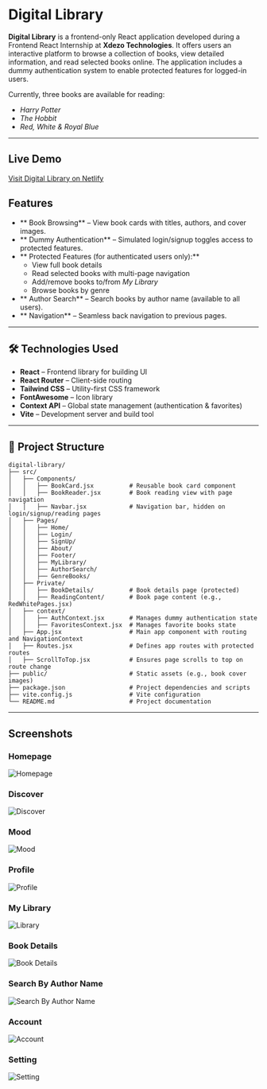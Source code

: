 # Digital Library

**Digital Library** is a frontend-only React application developed during a Frontend React Internship at **Xdezo Technologies**. It offers users an interactive platform to browse a collection of books, view detailed information, and read selected books online. The application includes a dummy authentication system to enable protected features for logged-in users.

Currently, three books are available for reading:  
- *Harry Potter*  
- *The Hobbit*  
- *Red, White & Royal Blue*

---
## Live Demo

[Visit Digital Library on Netlify](https://digital-library-books.netlify.app)


##  Features

- ** Book Browsing** – View book cards with titles, authors, and cover images.
- ** Dummy Authentication** – Simulated login/signup toggles access to protected features.
- ** Protected Features (for authenticated users only):**
  - View full book details
  - Read selected books with multi-page navigation
  - Add/remove books to/from *My Library*
  - Browse books by genre
- ** Author Search** – Search books by author name (available to all users).
- ** Navigation** – Seamless back navigation to previous pages.

---

## 🛠️ Technologies Used

- **React** – Frontend library for building UI
- **React Router** – Client-side routing
- **Tailwind CSS** – Utility-first CSS framework
- **FontAwesome** – Icon library
- **Context API** – Global state management (authentication & favorites)
- **Vite** – Development server and build tool

---

## 📂 Project Structure

```text
digital-library/
├── src/
│   ├── Components/
│   │   ├── BookCard.jsx          # Reusable book card component
│   │   ├── BookReader.jsx        # Book reading view with page navigation
│   │   ├── Navbar.jsx            # Navigation bar, hidden on login/signup/reading pages
│   ├── Pages/
│   │   ├── Home/
│   │   ├── Login/
│   │   ├── SignUp/
│   │   ├── About/
│   │   ├── Footer/
│   │   ├── MyLibrary/
│   │   ├── AuthorSearch/
│   │   ├── GenreBooks/
│   ├── Private/
│   │   ├── BookDetails/          # Book details page (protected)
│   │   ├── ReadingContent/       # Book page content (e.g., RedWhitePages.jsx)
│   ├── context/
│   │   ├── AuthContext.jsx       # Manages dummy authentication state
│   │   ├── FavoritesContext.jsx  # Manages favorite books state
│   ├── App.jsx                   # Main app component with routing and NavigationContext
│   ├── Routes.jsx                # Defines app routes with protected routes
│   ├── ScrollToTop.jsx           # Ensures page scrolls to top on route change
├── public/                       # Static assets (e.g., book cover images)
├── package.json                  # Project dependencies and scripts
├── vite.config.js                # Vite configuration
└── README.md                     # Project documentation
```
---

## Screenshots

###  Homepage
![Homepage](public/home.png)

### Discover 
![Discover](public/discover.png)

###  Mood 
![Mood](public/Mood.png)

###  Profile
![Profile](public/profile.png)

###  My Library
![Library](public/library.png)

###  Book Details
![Book Details](public/detail.png)


###  Search By Author Name
![Search By Author Name](public/author.png)

###  Account
![Account](public/account.png)


### Setting
![Setting](public/setting.png)



